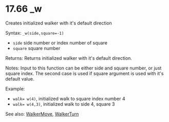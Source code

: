 # 17.66 \_w

Creates initialized walker with it's default direction

Syntax: `_w(side,square=-1)`

* `side` side number or index number of square 
* `square` square number 

Returns: Returns initialized walker with it's default direction.

Notes: Input to this function can be either side and square number, or just square index. The second case is used if square argument is used with it's default value.

Example:

* `walk= w(4)`, initialized walk to square index number 4 
* `walk= w(4,3)`, initialized walk to side 4, square 3 

See also: [WalkerMove](/17-api-native-functions/1767-walkermove.md), [WalkerTurn](/17-api-native-functions/1768-walkerturn.md)

